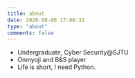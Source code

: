 ```yaml
---
title: about
date: 2020-08-06 17:06:31
type: "about"
comments: false
---
```


- Undergraduate, Cyber Security@SJTU
- Onmyoji and B&S player
- Life is short, I need Python.